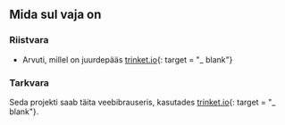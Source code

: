 ## Mida sul vaja on

### Riistvara

+ Arvuti, millel on juurdepääs [trinket.io](https://trinket.io){: target = "_ blank"}

### Tarkvara

Seda projekti saab täita veebibrauseris, kasutades [trinket.io](https://trinket.io){: target = "_ blank"}.